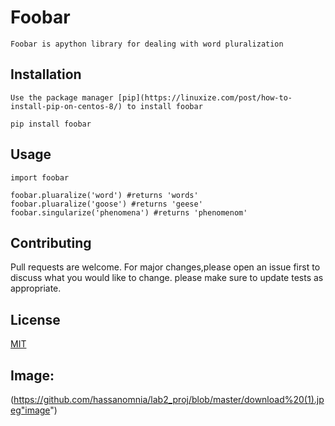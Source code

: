 #  **Foobar**
	Foobar is apython library for dealing with word pluralization
## **Installation**
	Use the package manager [pip](https://linuxize.com/post/how-to-install-pip-on-centos-8/) to install foobar
`pip install foobar`
##  **Usage**
```
import foobar

foobar.pluaralize('word') #returns 'words'
foobar.pluaralize('goose') #returns 'geese'
foobar.singularize('phenomena') #returns 'phenomenom'
```
##  **Contributing**
Pull requests are welcome. For major changes,please open an issue first to discuss what you would like to change.
please make sure to update tests as appropriate.
 ## **License**
[MIT](https://www.mit.edu/)
 ##  Image:
(https://github.com/hassanomnia/lab2_proj/blob/master/download%20(1).jpeg"image")

